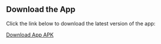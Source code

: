 ## Download the App

Click the link below to download the latest version of the app:

[Download App APK](https://github.com/Raseswaran-Kanistan/Feedback_FOS_UOJ/blob/main/student_feedback/Feedback_app.apk)